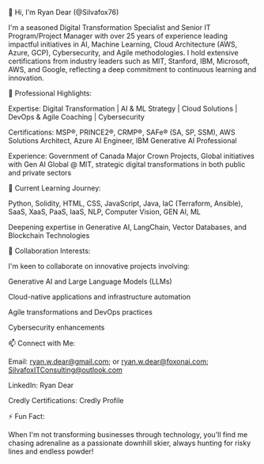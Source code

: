 👋 Hi, I'm Ryan Dear (@Silvafox76)

I'm a seasoned Digital Transformation Specialist and Senior IT Program/Project Manager with over 25 years of experience leading impactful initiatives in AI, Machine Learning, Cloud Architecture (AWS, Azure, GCP), Cybersecurity, and Agile methodologies. I hold extensive certifications from industry leaders such as MIT, Stanford, IBM, Microsoft, AWS, and Google, reflecting a deep commitment to continuous learning and innovation.

🌟 Professional Highlights:

Expertise: Digital Transformation | AI & ML Strategy | Cloud Solutions | DevOps & Agile Coaching | Cybersecurity

Certifications: MSP®, PRINCE2®, CRMP®, SAFe® (SA, SP, SSM), AWS Solutions Architect, Azure AI Engineer, IBM Generative AI Professional

Experience: Government of Canada Major Crown Projects, Global initiatives with Gen AI Global @ MIT, strategic digital transformations in both public and private sectors

🚀 Current Learning Journey:

Python, Solidity, HTML, CSS, JavaScript, Java, IaC (Terraform, Ansible), SaaS, XaaS, PaaS, IaaS, NLP, Computer Vision, GEN AI, ML

Deepening expertise in Generative AI, LangChain, Vector Databases, and Blockchain Technologies

🤝 Collaboration Interests:

I'm keen to collaborate on innovative projects involving:

Generative AI and Large Language Models (LLMs)

Cloud-native applications and infrastructure automation

Agile transformations and DevOps practices

Cybersecurity enhancements

📫 Connect with Me:

Email: ryan.w.dear@gmail.com; or ryan.w.dear@foxonai.com; SilvafoxITConsulting@outlook.com

LinkedIn: Ryan Dear

Credly Certifications: Credly Profile

⚡ Fun Fact:

When I'm not transforming businesses through technology, you'll find me chasing adrenaline as a passionate downhill skier, always hunting for risky lines and endless powder!
